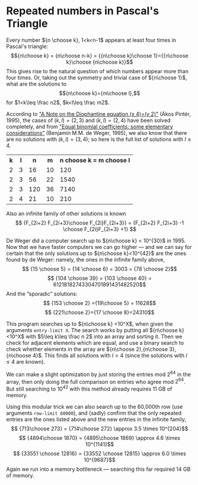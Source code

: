 # Repeated numbers in Pascal's Triangle

Every number ${n \choose k}, 1<k<n-1$ appears at least four times in Pascal's triangle:
$${n\choose k} = {n\choose n-k} = {{n\choose k}\choose 1}={{n\choose k}\choose {n\choose k}}$$
This gives rise to the natural question of which numbers appear more than four times. Or, taking
out the symmetry and trivial case of ${n\choose 1}$, what are the solutions to
$${n\choose k}={m\choose l},$$
for $1<k\leq \frac n2$, $k<l\leq \frac m2$.

According to ["A Note on the Diophantine equation (x 4)=(y 2)"](https://www.researchgate.net/publication/235418296_A_Note_on_the_Diophantine_equation_x_4y_2)
(Ákos Pintér, 1995),
the cases of $(k,l)=(2,3)$ and $(k,l)=(2,4)$ have been solved completely,
and from ["Equal binomial coefficients: some elementary considerations"](https://repub.eur.nl/pub/1356/1356_ps.pdf)
(Benjamin M.M. de Weger, 1995), we also know that there are no solutions with $(k,l)=(3,4)$; so here is the full list of
solutions with $l \leq 4$.

<table>
<tr><th>k</th><th>l</th><th>n</th><th>m</th><th>n choose k = m choose l</th></tr>
<tr><td>2</td><td>3</td><td>16</td><td>10</td><td>120</td></tr>
<tr><td>2</td><td>3</td><td>56</td><td>22</td><td>1540</td></tr>
<tr><td>2</td><td>3</td><td>120</td><td>36</td><td>7140</td></tr>
<tr><td>2</td><td>4</td><td>21</td><td>10</td><td>210</td></tr>
</table>

Also an infinite family of other solutions is known
$$
{F_{2i+2} F_{2i+3}\choose F_{2i}F_{2i+3}}
= {F_{2i+2} F_{2i+3} -1 \choose F_{2i}F_{2i+3} +1}
$$

De Weger did a computer search up to ${n\choose k} < 10^{30}$ in 1995. Now that we have
faster computers we can go higher — and we can say for certain that the only solutions
up to ${n\choose k}<10^{42}$ are the ones found by de Weger: namely, the ones in the infinite
family above,
$$ {15 \choose 5} = {14 \choose 6} = 3003 = {78 \choose 2}$$
$$ {104 \choose 39} = {103 \choose 40} = 61218182743304701891431482520$$
And the “sporadic” solutions:
$$ {153 \choose 2} ={19\choose 5} = 11628$$
$$ {221\choose 2}={17 \choose 8}=24310$$

This program searches up to ${n\choose k} <10^X$, when given the arguments `entry-limit X`.
The search works by putting all ${n\choose k}<10^X$ with $5\leq k\leq \frac n 2$ into
an array and sorting it. Then we check for adjacent elements which are equal,
and use a binary search to check whether elements in the array are ${n\choose 2},{n\choose 3},{n\choose 4}$.
This finds all solutions with $l>4$ (since the solutions with $l\leq 4$ are known).

We can make a slight optimization by just storing the entries mod $2^{64}$ in the array,
then only doing the full comparison on entries who agree mod $2^{64}$.
But still searching to $10^{42}$ with this method already requires 11 GB of memory.

Using this modular trick we can also search up to the 60,000th row (use arguments `row-limit 60000`),
and (sadly) confirm that the only repeated entries are the ones listed above and the new entries in the infinite family,
$$ {713\choose 273} = {714\choose 272} \approx 3.5 \times 10^{204}$$
$$ {4894\choose 1870} = {4895\choose 1869} \approx 4.6 \times 10^{1141}$$
$$ {33551 \choose 12816} = {33552 \choose 12815} \approx 6.0 \times 10^{9687}$$
Again we run into a memory bottleneck — searching this far required 14 GB of memory.

